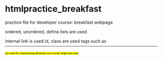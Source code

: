 # htmlpractice_breakfast
practice file for developer course: breakfast webpage

<p>ordered, unordered, define lists are used</p>
internal link is used
id, class are used
tags such as <sub> <sup> <small> <mark> <hr> <br> are used for emphasizing
attributes such as alt, target are used

